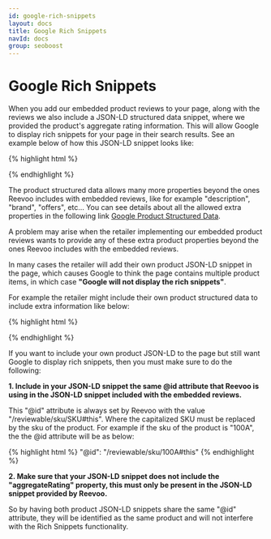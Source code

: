 ```yaml
---
id: google-rich-snippets
layout: docs
title: Google Rich Snippets
navId: docs
group: seoboost
---
```


# Google Rich Snippets

When you add our embedded product reviews to your page, along with the reviews we also include a JSON-LD structured data snippet,
where we provided the product's aggregate rating information. This will allow Google to display rich snippets for your page in
their search results. See an example below of how this JSON-LD snippet looks like:


{% highlight html %}
<script type="application/ld+json">
 {
    "@context": "http://schema.org",
    "@type": "Product",
    "@id": "/reviewable/sku/100A#this",
    "name": "KIA RIO",
    "sku": "100A",
    "aggregateRating": {
        "@type": "aggregateRating",
        "ratingValue": 9.0,
        "bestRating": "10",
        "ratingCount": 4544,
        "worstRating": "1"
    }
  }
</script>
{% endhighlight %}



The product structured data allows many more properties beyond the ones Reevoo includes with embedded reviews, like for example "description", "brand", "offers", etc...
You can see details about all the allowed extra properties in the following link <a href="https://developers.google.com/search/docs/data-types/products" target="_blank">Google Product Structured Data</a>.

A problem may arise when the retailer implementing our embedded product reviews wants to provide any of these extra product properties
beyond the ones Reevoo includes with the embedded reviews.

In many cases the retailer will add their own product JSON-LD snippet in the page, which causes Google to think the page contains multiple product items, in which case <b>"Google will not display the rich snippets"</b>.


For example the retailer might include their own product structured data to include extra information like below:

{% highlight html %}
<script type="application/ld+json">
  {
    "@context": "http://schema.org/",
    "@type": "Product",
    "name": "KIA RIO",
    "sku": "100A",
    "image": "https://an-image-for-the-product.png",
    "description": "Long description about the product",
    "brand": {
        "@type": "Thing",
        "name": "KIA"
    },
    "offers": {
        "@type": "Offer",
        "priceCurrency": "USD",
        "price": "6999.00"
    }
   }
</script>
{% endhighlight %}


If you want to include your own product JSON-LD to the page but still want Google to display rich snippets, then you must make sure to do the following:


<b>1\. Include in your JSON-LD snippet the same @id attribute that Reevoo is using in the JSON-LD snippet included with the embedded reviews.</b>

This "@id" attribute is always set by Reevoo with the value "/reviewable/sku/SKU#this". Where the capitalized SKU must be replaced by the sku of the product.
For example if the sku of the product is "100A", the the @id attribute will be as below:

{% highlight html %}
  "@id": "/reviewable/sku/100A#this"
{% endhighlight %}

<b>2\. Make sure that your JSON-LD snippet does not include the "aggregateRating" property, this must only be present in the JSON-LD snippet provided by Reevoo.</b>


So by having both product JSON-LD snippets share the same "@id" attribute, they will be identified as the same product and will not interfere with the Rich Snippets functionality.





